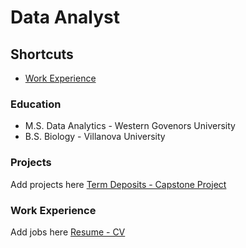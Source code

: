 # Data Analyst
## Shortcuts
- [Work Experience](Work-Experience)

### Education
- M.S. Data Analytics - Western Govenors University
- B.S. Biology - Villanova University
   
### Projects
Add projects here
[Term Deposits - Capstone Project](https://github.com/andrew-mecchi/andrew-mecchi.github.io/blob/main/Python_Mecchi_CAPSTONE_Project.ipynb)

### Work Experience
Add jobs here
[Resume - CV](https://github.com/andrew-mecchi/andrew-mecchi.github.io/blob/main/assets/Mecchi_Resume.pdf)
